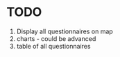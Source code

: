 # TODO
1. Display all questionnaires on map
2. charts - could be advanced
3. table of all questionnaires
